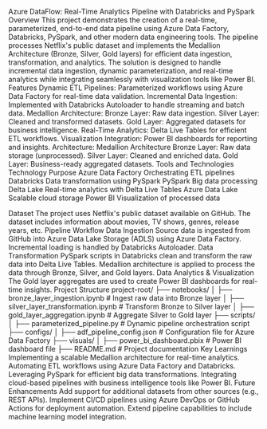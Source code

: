 Azure DataFlow: Real-Time Analytics Pipeline with Databricks and PySpark
Overview
This project demonstrates the creation of a real-time, parameterized, end-to-end data pipeline using Azure Data Factory, Databricks, PySpark, and other modern data engineering tools. The pipeline processes Netflix's public dataset and implements the Medallion Architecture (Bronze, Silver, Gold layers) for efficient data ingestion, transformation, and analytics.
The solution is designed to handle incremental data ingestion, dynamic parameterization, and real-time analytics while integrating seamlessly with visualization tools like Power BI.
Features
Dynamic ETL Pipelines: Parameterized workflows using Azure Data Factory for real-time data validation.
Incremental Data Ingestion: Implemented with Databricks Autoloader to handle streaming and batch data.
Medallion Architecture:
Bronze Layer: Raw data ingestion.
Silver Layer: Cleaned and transformed datasets.
Gold Layer: Aggregated datasets for business intelligence.
Real-Time Analytics: Delta Live Tables for efficient ETL workflows.
Visualization Integration: Power BI dashboards for reporting and insights.
Architecture: Medallion Architecture
Bronze Layer: Raw data storage (unprocessed).
Silver Layer: Cleaned and enriched data.
Gold Layer: Business-ready aggregated datasets.
Tools and Technologies
Technology
Purpose
Azure Data Factory
Orchestrating ETL pipelines
Databricks
Data transformation using PySpark
PySpark
Big data processing
Delta Lake
Real-time analytics with Delta Live Tables
Azure Data Lake
Scalable cloud storage
Power BI
Visualization of processed data

Dataset
The project uses Netflix's public dataset available on GitHub. The dataset includes information about movies, TV shows, genres, release years, etc.
Pipeline Workflow
Data Ingestion
Source data is ingested from GitHub into Azure Data Lake Storage (ADLS) using Azure Data Factory.
Incremental loading is handled by Databricks Autoloader.
Data Transformation
PySpark scripts in Databricks clean and transform the raw data into Delta Live Tables.
Medallion architecture is applied to process the data through Bronze, Silver, and Gold layers.
Data Analytics & Visualization
The Gold layer aggregates are used to create Power BI dashboards for real-time insights.
Project Structure
project-root/
├── notebooks/
│   ├── bronze_layer_ingestion.ipynb      # Ingest raw data into Bronze layer
│   ├── silver_layer_transformation.ipynb # Transform Bronze to Silver layer
│   ├── gold_layer_aggregation.ipynb      # Aggregate Silver to Gold layer
├── scripts/
│   ├── parameterized_pipeline.py         # Dynamic pipeline orchestration script
├── configs/
│   ├── adf_pipeline_config.json          # Configuration file for Azure Data Factory
├── visuals/
│   ├── power_bi_dashboard.pbix           # Power BI dashboard file
├── README.md                             # Project documentation
Key Learnings
Implementing a scalable Medallion architecture for real-time analytics.
Automating ETL workflows using Azure Data Factory and Databricks.
Leveraging PySpark for efficient big data transformations.
Integrating cloud-based pipelines with business intelligence tools like Power BI.
Future Enhancements
Add support for additional datasets from other sources (e.g., REST APIs).
Implement CI/CD pipelines using Azure DevOps or GitHub Actions for deployment automation.
Extend pipeline capabilities to include machine learning model integration.

